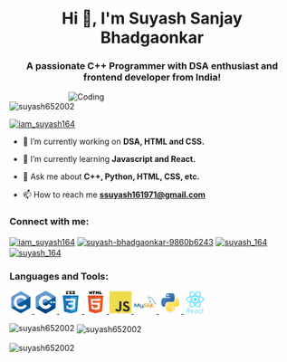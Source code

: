 <h1 align="center">Hi 👋, I'm Suyash Sanjay Bhadgaonkar</h1>
<h3 align="center">A passionate C++ Programmer with DSA enthusiast and frontend developer from India!</h3>
<img align="right" alt="Coding" width="400" src="https://cdn.dribbble.com/users/1162077/screenshots/3848914/programmer.gif">

<p align="left"> <img src="https://komarev.com/ghpvc/?username=suyash652002&label=Profile%20views&color=0e75b6&style=flat" alt="suyash652002" /> </p>

<p align="left"> <a href="https://twitter.com/iam_suyash164" target="blank"><img src="https://img.shields.io/twitter/follow/iam_suyash164?logo=twitter&style=for-the-badge" alt="iam_suyash164" /></a> </p>

- 🔭 I’m currently working on **DSA, HTML and CSS.**

- 🌱 I’m currently learning **Javascript and React.**

- 💬 Ask me about **C++, Python, HTML, CSS, etc.**

- 📫 How to reach me **ssuyash161971@gmail.com**

<h3 align="left">Connect with me:</h3>
<p align="left">
<a href="https://twitter.com/iam_suyash164" target="blank"><img align="center" src="https://raw.githubusercontent.com/rahuldkjain/github-profile-readme-generator/master/src/images/icons/Social/twitter.svg" alt="iam_suyash164" height="30" width="40" /></a>
<a href="https://linkedin.com/in/suyash-bhadgaonkar-9860b6243" target="blank"><img align="center" src="https://raw.githubusercontent.com/rahuldkjain/github-profile-readme-generator/master/src/images/icons/Social/linked-in-alt.svg" alt="suyash-bhadgaonkar-9860b6243" height="30" width="40" /></a>
<a href="https://instagram.com/suyash_164" target="blank"><img align="center" src="https://raw.githubusercontent.com/rahuldkjain/github-profile-readme-generator/master/src/images/icons/Social/instagram.svg" alt="suyash_164" height="30" width="40" /></a>
<a href="https://www.leetcode.com/suyash_164" target="blank"><img align="center" src="https://raw.githubusercontent.com/rahuldkjain/github-profile-readme-generator/master/src/images/icons/Social/leet-code.svg" alt="suyash_164" height="30" width="40" /></a>
</p>

<h3 align="left">Languages and Tools:</h3>
<p align="left"> <a href="https://www.cprogramming.com/" target="_blank" rel="noreferrer"> <img src="https://raw.githubusercontent.com/devicons/devicon/master/icons/c/c-original.svg" alt="c" width="40" height="40"/> </a> <a href="https://www.w3schools.com/cpp/" target="_blank" rel="noreferrer"> <img src="https://raw.githubusercontent.com/devicons/devicon/master/icons/cplusplus/cplusplus-original.svg" alt="cplusplus" width="40" height="40"/> </a> <a href="https://www.w3schools.com/css/" target="_blank" rel="noreferrer"> <img src="https://raw.githubusercontent.com/devicons/devicon/master/icons/css3/css3-original-wordmark.svg" alt="css3" width="40" height="40"/> </a> <a href="https://www.w3.org/html/" target="_blank" rel="noreferrer"> <img src="https://raw.githubusercontent.com/devicons/devicon/master/icons/html5/html5-original-wordmark.svg" alt="html5" width="40" height="40"/> </a> <a href="https://developer.mozilla.org/en-US/docs/Web/JavaScript" target="_blank" rel="noreferrer"> <img src="https://raw.githubusercontent.com/devicons/devicon/master/icons/javascript/javascript-original.svg" alt="javascript" width="40" height="40"/> </a> <a href="https://www.mysql.com/" target="_blank" rel="noreferrer"> <img src="https://raw.githubusercontent.com/devicons/devicon/master/icons/mysql/mysql-original-wordmark.svg" alt="mysql" width="40" height="40"/> </a> <a href="https://www.python.org" target="_blank" rel="noreferrer"> <img src="https://raw.githubusercontent.com/devicons/devicon/master/icons/python/python-original.svg" alt="python" width="40" height="40"/> </a> <a href="https://reactjs.org/" target="_blank" rel="noreferrer"> <img src="https://raw.githubusercontent.com/devicons/devicon/master/icons/react/react-original-wordmark.svg" alt="react" width="40" height="40"/> </a> </p>

<p><img align="left" src="https://github-readme-stats.vercel.app/api/top-langs?username=suyash652002&show_icons=true&locale=en&layout=compact" alt="suyash652002" /></p>

<p>&nbsp;<img align="center" src="https://github-readme-stats.vercel.app/api?username=suyash652002&show_icons=true&locale=en" alt="suyash652002" /></p>

<p><img align="center" src="https://github-readme-streak-stats.herokuapp.com/?user=suyash652002&" alt="suyash652002" /></p>
